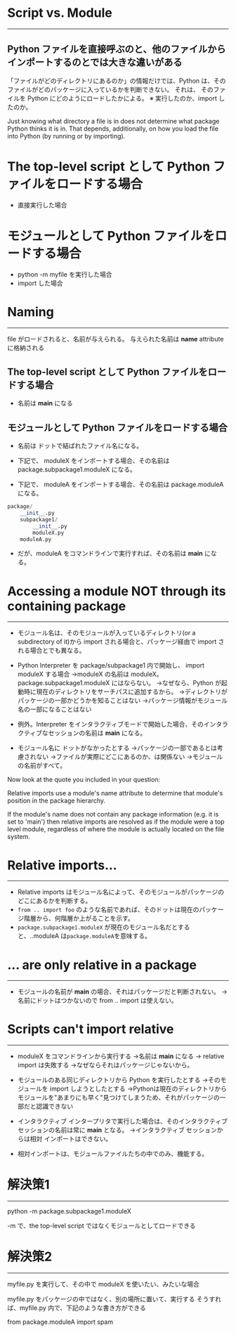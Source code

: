 # Script vs. Module
-------------------------------------------------
## Python ファイルを直接呼ぶのと、他のファイルからインポートするのとでは大きな違いがある

「ファイルがどのディレクトリにあるのか」の情報だけでは、Python は、そのファイルがどのパッケージに入っているかを判断できない。
それは、
そのファイルを Python にどのようにロードしたかによる。
※ 実行したのか、import したのか。




Just knowing what directory a file is in
does not determine
what package Python thinks it is in.
That depends, additionally, on
how you load the file into Python (by running or by importing).


# The top-level script として Python ファイルをロードする場合
* 直接実行した場合



# モジュールとして Python ファイルをロードする場合
* python -m myfile を実行した場合
* import した場合




# Naming
-------------------------------------------------
file がロードされると、名前が与えられる。
与えられた名前は __name__ attribute に格納される

## The top-level script として Python ファイルをロードする場合
* 名前は __main__ になる


## モジュールとして Python ファイルをロードする場合
* 名前は ドットで結ばれたファイル名になる。

* 下記で、 moduleX をインポートする場合、その名前は package.subpackage1.moduleX になる。
* 下記で、 moduleA をインポートする場合、その名前は package.moduleA になる。


```py
package/
    __init__.py
    subpackage1/
        __init__.py
        moduleX.py
    moduleA.py
```

* だが、moduleA をコマンドラインで実行すれば、その名前は __main__ になる。



# Accessing a module NOT through its containing package
-------------------------------------------------
* モジュール名は、そのモジュールが入っているディレクトリ(or a subdirectory of it)から import される場合と、パッケージ経由で import される場合とでも異なる。

* Python Interpreter を package/subpackage1 内で開始し、 import moduleX する場合
 →moduleX の名前は moduleX。 package.subpackage1.moduleX にはならない。
  →なぜなら、Python が起動時に現在のディレクトリをサーチパスに追加するから。
   →ディレクトリがパッケージの一部かどうかを知ることはない
    →パッケージ情報がモジュール名の一部になることはない

* 例外。Interpreter をインタラクティブモードで開始した場合、そのインタラクティブなセッションの名前は __main__ になる。

* モジュール名に ドットがなかったとする
 →パッケージの一部であるとは考慮されない
 →ファイルが実際にどこにあるのか、は関係ない
 →モジュールの名前がすべて。


Now look at the quote you included in your question:

Relative imports use a module's name attribute
to determine that module's position in the package hierarchy.

If the module's name does not contain any package information (e.g. it is set to 'main')
then
relative imports are resolved as if the module were a top level module,
regardless of
where the module is actually located on the file system.



# Relative imports...
-------------------------------------------------
* Relative imports はモジュール名によって、そのモジュールがパッケージのどこにあるかを判断する。
* `from .. import foo` のような名前であれば、そのドットは現在のパッケージ階層から、何階層か上がることを示す。
* `package.subpackage1.moduleX` が現在のモジュール名だとすると、..moduleA は`package.moduleA`を意味する。



# ... are only relative in a package
-------------------------------------------------
* モジュールの名前が __main__ の場合、それはパッケージだと判断されない。
 →名前にドットはつかないので from .. import は使えない。



# Scripts can't import relative
-------------------------------------------------
* moduleX をコマンドラインから実行する
 →名前は __main__ になる
  → relative import は失敗する
   →なぜならそれはパッケージじゃないから。

* モジュールのある同じディレクトリから Python を実行したとする
 →そのモジュールを import しようとしたとする
  →Pythonは現在のディレクトリからモジュールを"あまりにも早く"見つけてしまうため、それがパッケージの一部だと認識できない

* インタラクティブ インタープリタで実行した場合は、そのインタラクティブセッションの名前は常に __main__ となる。
 →インタラクティブ セッションからは相対 インポートはできない。

* 相対インポートは、モジュールファイルたちの中でのみ、機能する。


# 解決策1
-------------------------------------------------
python -m package.subpackage1.moduleX

-m で、the top-level script ではなくモジュールとしてロードできる


# 解決策2
-------------------------------------------------
 myfile.py を実行して、その中で moduleX を使いたい、みたいな場合

myfile.py をパッケージの中ではなく、別の場所に置いて、実行する
そうすれば、myfile.py 内で、下記のような書き方ができる

from package.moduleA import spam
